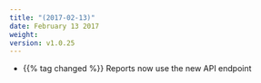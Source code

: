```yaml
---
title: "(2017-02-13)"
date: February 13 2017
weight:
version: v1.0.25
---
```


- {{% tag changed %}} Reports now use the new API endpoint

